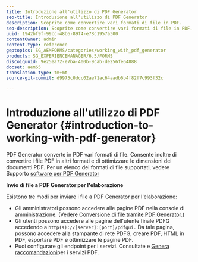 ```yaml
---
title: Introduzione all'utilizzo di PDF Generator
seo-title: Introduzione all'utilizzo di PDF Generator
description: Scoprite come convertire vari formati di file in PDF.
seo-description: Scoprite come convertire vari formati di file in PDF.
uuid: 1942bf9f-99cc-48b6-89f4-e78c1957a300
contentOwner: admin
content-type: reference
geptopics: SG_AEMFORMS/categories/working_with_pdf_generator
products: SG_EXPERIENCEMANAGER/6.5/FORMS
discoiquuid: 9e25ea72-e7ba-400b-9cab-de256fe64888
docset: aem65
translation-type: tm+mt
source-git-commit: d9975c0dcc02ae71ac64aadb6b4f82f7c993f32c

---
```



# Introduzione all&#39;utilizzo di PDF Generator {#introduction-to-working-with-pdf-generator}

PDF Generator converte in PDF vari formati di file. Consente inoltre di convertire i file PDF in altri formati e di ottimizzare le dimensioni dei documenti PDF. Per un elenco dei formati di file supportati, vedere Supporto [software per PDF Generator](/help/forms/using/aem-forms-jee-supported-platforms.md)

**Invio di file a PDF Generator per l&#39;elaborazione**

Esistono tre modi per inviare i file a PDF Generator per l&#39;elaborazione:

* Gli amministratori possono accedere alle pagine PDF nella console di amministrazione. (Vedere [Conversione di file tramite PDF Generator](/help/forms/using/admin-help/converting-files-using-pdf-generator.md).)
* Gli utenti possono accedere alle pagine dell&#39;utente finale PDFG accedendo a `http(s)://[server]:[port]/pdfgui.` Da tale pagina, possono accedere alla stampante di rete PDFG, creare PDF, HTML in PDF, esportare PDF e ottimizzare le pagine PDF.
* Puoi configurare gli endpoint per i servizi. Consultate <!--Fix broken link to Managing Endpoints --> e [Genera raccomandazioni](/help/forms/using/admin-help/configuring-watched-folder-endpoints.md#generate-pdf-service-recommendations)per i servizi PDF. [](/help/forms/using/admin-help/overview-5.md#main-pars-header)

